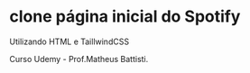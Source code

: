 # clone página inicial do Spotify

Utilizando HTML e TaillwindCSS

Curso Udemy - Prof.Matheus Battisti.
